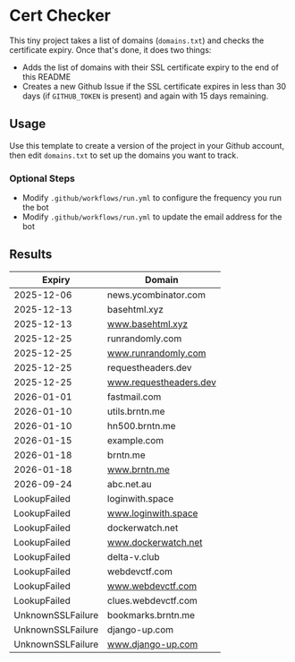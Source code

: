 # Cert Checker

This tiny project takes a list of domains (`domains.txt`) and checks the certificate expiry. Once that's done, it does two things:

- Adds the list of domains with their SSL certificate expiry to the end of this README
- Creates a new Github Issue if the SSL certificate expires in less than 30 days (if `GITHUB_TOKEN` is present) and again with 15 days remaining.


## Usage

Use this template to create a version of the project in your Github account, then edit `domains.txt` to set up the domains you want to track.


### Optional Steps

- Modify `.github/workflows/run.yml` to configure the frequency you run the bot
- Modify `.github/workflows/run.yml` to update the email address for the bot

## Results

| Expiry    | Domain   |
|-----------|----------|
| 2025-12-06 | news.ycombinator.com |
| 2025-12-13 | basehtml.xyz |
| 2025-12-13 | www.basehtml.xyz |
| 2025-12-25 | runrandomly.com |
| 2025-12-25 | www.runrandomly.com |
| 2025-12-25 | requestheaders.dev |
| 2025-12-25 | www.requestheaders.dev |
| 2026-01-01 | fastmail.com |
| 2026-01-10 | utils.brntn.me |
| 2026-01-10 | hn500.brntn.me |
| 2026-01-15 | example.com |
| 2026-01-18 | brntn.me |
| 2026-01-18 | www.brntn.me |
| 2026-09-24 | abc.net.au |
| LookupFailed | loginwith.space |
| LookupFailed | www.loginwith.space |
| LookupFailed | dockerwatch.net |
| LookupFailed | www.dockerwatch.net |
| LookupFailed | delta-v.club |
| LookupFailed | webdevctf.com |
| LookupFailed | www.webdevctf.com |
| LookupFailed | clues.webdevctf.com |
| UnknownSSLFailure | bookmarks.brntn.me |
| UnknownSSLFailure | django-up.com |
| UnknownSSLFailure | www.django-up.com |
